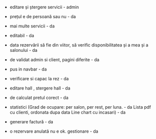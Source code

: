- editare și ștergere servicii - admin
- prețul e de persoană sau nu - da
- mai multe servicii - da
- editabil - da
- data rezervării să fie din viitor, să verific disponibilitatea și a mea și a salonului - da
- de validat admin si client, pagini diferite - da
- pus in navbar - da
- verificare si capac la rez - da
- editare hall , stergere hall - da


- de calculat pretul corect - da
- statistici (Grad de ocupare: per salon, per rest, per luna. - da
Lista pdf cu clienti, ordonata dupa data
Line chart cu incasari) - da
- generare factură - da
- o rezervare anulată nu e ok. gestionare - da
